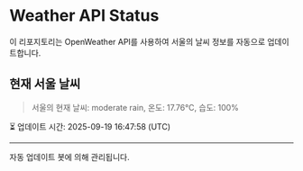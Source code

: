 
# Weather API Status

이 리포지토리는 OpenWeather API를 사용하여 서울의 날씨 정보를 자동으로 업데이트합니다.

## 현재 서울 날씨
> 서울의 현재 날씨: moderate rain, 온도: 17.76°C, 습도: 100%

⏳ 업데이트 시간: 2025-09-19 16:47:58 (UTC)

---
자동 업데이트 봇에 의해 관리됩니다.
